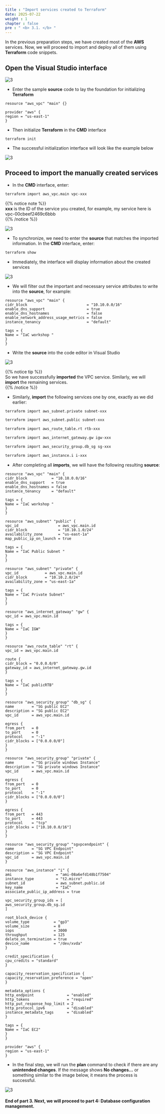 ```yaml
---
title : "Import services created to Terraform"
date: 2025-07-22
weight : 1
chapter : false
pre : " <b> 3.1. </b> "
---
```


In the previous preparation steps, we have created most of the **AWS** services. Now, we will proceed to import and deploy all of them using **Terraform** code snippets.

## Open the **Visual Studio** interface

![3](/images/imageAWS/iac1.png)

- Enter the sample **source** code to lay the foundation for initializing **Terraform**  
```
resource "aws_vpc" "main" {}

provider "aws" {
region = "us-east-1"
}
```

- Then initialize **Terraform** in the **CMD** interface  
```
terraform init
```

- The successful initialization interface will look like the example below  

![3](/images/imageAWS/iac2.png)

## Proceed to import the manually created services  

- In the **CMD** interface, enter:  
```bash
terraform import aws_vpc.main vpc-xxx
```

{{% notice note %}}  
**xxx** is the ID of the service you created, for example, my service here is vpc-00cbeef2469c6bbb  
{{% /notice %}}

![3](/images/imageAWS/iac3.png)

- To synchronize, we need to enter the **source** that matches the imported information. In the **CMD** interface, enter:  
```bash
terraform show
```  

- Immediately, the interface will display information about the created services  

![3](/images/imageAWS/iac4.png)

- We will filter out the important and necessary service attributes to write into the **source**, for example:  

```
resource "aws_vpc" "main" {
cidr_block                           = "10.10.0.0/16"
enable_dns_support                   = true
enable_dns_hostnames                 = false
enable_network_address_usage_metrics = false
instance_tenancy                     = "default"

tags = {
Name = "IaC workshop "
}
}
```

- Write the **source** into the code editor in Visual Studio  

![3](/images/imageAWS/iac5.png)

{{% notice tip %}}  
So we have successfully **imported** the VPC service. Similarly, we will **import** the remaining services.  
{{% /notice %}}

- Similarly, **import** the following services one by one, exactly as we did earlier:  

```bash
terraform import aws_subnet.private subnet-xxx

terraform import aws_subnet.public subnet-xxx

terraform import aws_route_table.rt rtb-xxx

terraform import aws_internet_gateway.gw igw-xxx

terraform import aws_security_group.db_sg sg-xxx

terraform import aws_instance.i i-xxx
```

- After completing all **imports**, we will have the following resulting **source**:  

```
resource "aws_vpc" "main" {
cidr_block           = "10.10.0.0/16"
enable_dns_support   = true
enable_dns_hostnames = false
instance_tenancy     = "default"

tags = {
Name = "IaC workshop "
}
}

resource "aws_subnet" "public" {
vpc_id                  = aws_vpc.main.id
cidr_block              = "10.10.1.0/24"
availability_zone       = "us-east-1a"
map_public_ip_on_launch = true

tags = {
Name = "IaC Public Subnet "
}
}

resource "aws_subnet" "private" {
vpc_id            = aws_vpc.main.id
cidr_block        = "10.10.2.0/24"
availability_zone = "us-east-1a"

tags = {
Name = "IaC Private Subnet"
}
}

resource "aws_internet_gateway" "gw" {
vpc_id = aws_vpc.main.id

tags = {
Name = "IaC IGW"
}
}

resource "aws_route_table" "rt" {
vpc_id = aws_vpc.main.id

route {
cidr_block = "0.0.0.0/0"
gateway_id = aws_internet_gateway.gw.id
}

tags = {
Name = "IaC publicRTB"
}
}

resource "aws_security_group" "db_sg" {
name        = "SG public EC2"
description = "SG public EC2"
vpc_id      = aws_vpc.main.id

egress {
from_port   = 0
to_port     = 0
protocol    = "-1"
cidr_blocks = ["0.0.0.0/0"]
}
}

resource "aws_security_group" "private" {
name        = "SG private windows Instance"
description = "SG private windows Instance"
vpc_id      = aws_vpc.main.id

egress {
from_port   = 0
to_port     = 0
protocol    = "-1"
cidr_blocks = ["0.0.0.0/0"]
}

egress {
from_port   = 443
to_port     = 443
protocol    = "tcp"
cidr_blocks = ["10.10.0.0/16"]
}
}

resource "aws_security_group" "sgvpcendpoint" {
name        = "SG VPC Endpoint"
description = "SG VPC Endpoint"
vpc_id      = aws_vpc.main.id
}

resource "aws_instance" "i" {
ami                    = "ami-08a6efd148b1f7504"
instance_type          = "t2.micro"
subnet_id              = aws_subnet.public.id
key_name               = "IaC"
associate_public_ip_address = true

vpc_security_group_ids = [
aws_security_group.db_sg.id
]

root_block_device {
volume_type           = "gp3"
volume_size           = 8
iops                  = 3000
throughput            = 125
delete_on_termination = true
device_name           = "/dev/xvda"
}

credit_specification {
cpu_credits = "standard"
}

capacity_reservation_specification {
capacity_reservation_preference = "open"
}

metadata_options {
http_endpoint               = "enabled"
http_tokens                 = "required"
http_put_response_hop_limit = 2
http_protocol_ipv6          = "disabled"
instance_metadata_tags      = "disabled"
}

tags = {
Name = "IaC EC2"
}
}

provider "aws" {
region = "us-east-1"
}
```

- In the final step, we will run the **plan** command to check if there are any **unintended changes**. If the message shows **No changes...** or something similar to the image below, it means the process is successful.  

![3](/images/imageAWS/iac6.png)

#### End of part 3. Next, we will proceed to part 4: **Database** configuration management.
